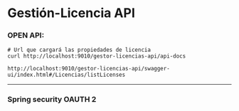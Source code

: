 # Gestión-Licencia API


### OPEN API:
```shell 
# Url que cargará las propiedades de licencia
curl http://localhost:9010/gestor-licencias-api/api-docs
```
```http request
http://localhost:9010/gestor-licencias-api/swagger-ui/index.html#/Licencias/listLicenses
```


----
### Spring security OAUTH 2
